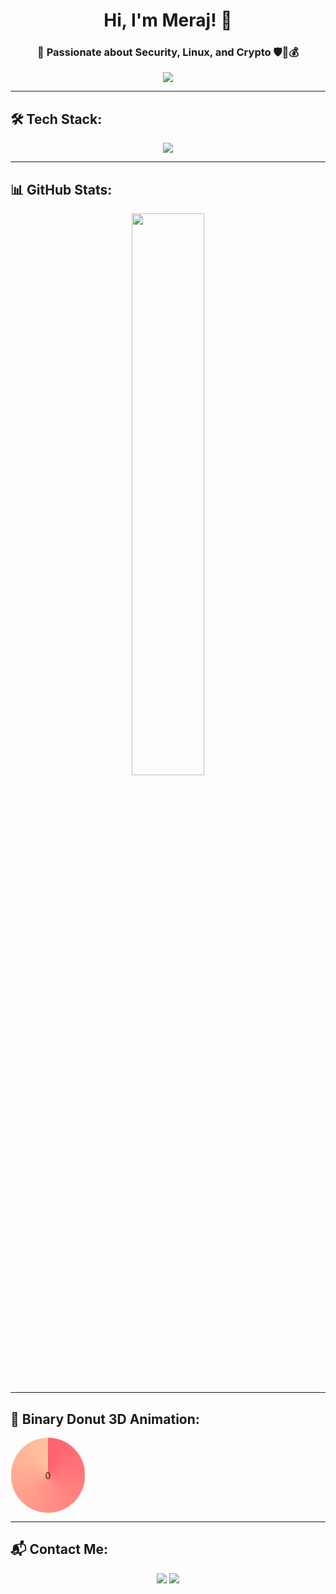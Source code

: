 <!DOCTYPE html>
<html lang="en">
<head>
  <meta charset="UTF-8">
  <meta name="viewport" content="width=device-width, initial-scale=1.0">
  <title>GitHub Profile</title>
  <style>
    /* Styles for 3D Rotating Binary Donut */
    .binary-donut {
      width: 120px;
      height: 120px;
      background: conic-gradient(#ff5f6d, #ffc3a0);
      border-radius: 50%;
      display: flex;
      justify-content: center;
      align-items: center;
      animation: rotateBinary 3s infinite linear;
      perspective: 800px;
    }

    .binary-text {
      font-size: 2rem;
      color: white;
      font-family: 'Courier New', Courier, monospace;
      animation: binaryFlip 1s infinite;
    }

    @keyframes rotateBinary {
      0% { transform: rotateY(0deg); }
      100% { transform: rotateY(360deg); }
    }

    @keyframes binaryFlip {
      0% { content: "0"; }
      50% { content: "1"; }
      100% { content: "0"; }
    }
  </style>
</head>
<body>

  <h1 align="center">Hi, I'm Meraj! 👋</h1>
  <h3 align="center">🚀 Passionate about Security, Linux, and Crypto 🛡️🐧💰</h3>

  <p align="center">
    <img src="https://readme-typing-svg.herokuapp.com?font=Fira+Code&size=40&pause=1000&color=F7F7F7&center=true&vCenter=true&width=600&lines=Lanat+Be+Sansor;Down+with+Censorship">
  </p>

  ---

  ## 🛠 Tech Stack:
  <p align="center">
    <img src="https://skillicons.dev/icons?i=linux,bash,git,github,python,docker,vscode,html,css" />
  </p>

  ---

  ## 📊 GitHub Stats:
  <p align="center">
    <img src="https://github-readme-stats.vercel.app/api?username=mamadmeraj&show_icons=true&theme=radical" width="48%" />
  </p>

  ---

  ## 🔲 Binary Donut 3D Animation:
  <p align="center">
    <div class="binary-donut">
      <span class="binary-text">0</span>
    </div>
  </p>

  ---

  ## 📬 Contact Me:
  <p align="center">
    <a href="https://t.me/mamad_erj"><img src="https://img.shields.io/badge/Telegram-2CA5E0?style=for-the-badge&logo=telegram&logoColor=white"></a>
    <a href="mamadmeraj221@gmail.com"><img src="https://img.shields.io/badge/Email-D14836?style=for-the-badge&logo=gmail&logoColor=white"></a>
  </p>

</body>
</html>
